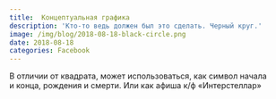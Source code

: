 ```yaml
---
title:  Концептуальная графика
description: 'Кто-то ведь должен был это сделать. Черный круг.'
image: /img/blog/2018-08-18-black-circle.png
date: 2018-08-18
categories: Facebook
---
```


В&nbsp;отличии от&nbsp;квадрата, может использоваться, как символ начала и&nbsp;конца, рождения и&nbsp;смерти. Или как афиша к/ф «Интерстеллар»
